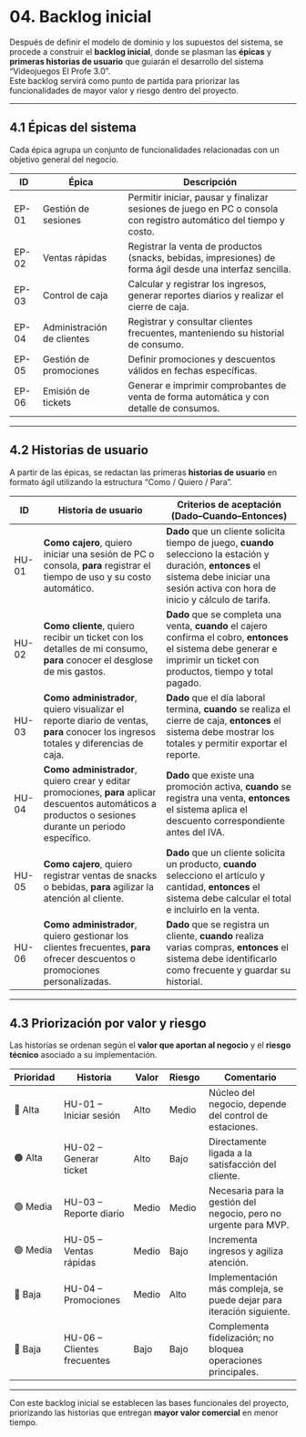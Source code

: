 # 04. Backlog inicial

Después de definir el modelo de dominio y los supuestos del sistema, se procede a construir el **backlog inicial**, donde se plasman las **épicas** y **primeras historias de usuario** que guiarán el desarrollo del sistema “Videojuegos El Profe 3.0”.  
Este backlog servirá como punto de partida para priorizar las funcionalidades de mayor valor y riesgo dentro del proyecto.

---

## 4.1 Épicas del sistema

Cada épica agrupa un conjunto de funcionalidades relacionadas con un objetivo general del negocio.

| ID | Épica | Descripción |
|----|-------|--------------|
| EP-01 | Gestión de sesiones | Permitir iniciar, pausar y finalizar sesiones de juego en PC o consola con registro automático del tiempo y costo. |
| EP-02 | Ventas rápidas | Registrar la venta de productos (snacks, bebidas, impresiones) de forma ágil desde una interfaz sencilla. |
| EP-03 | Control de caja | Calcular y registrar los ingresos, generar reportes diarios y realizar el cierre de caja. |
| EP-04 | Administración de clientes | Registrar y consultar clientes frecuentes, manteniendo su historial de consumo. |
| EP-05 | Gestión de promociones | Definir promociones y descuentos válidos en fechas específicas. |
| EP-06 | Emisión de tickets | Generar e imprimir comprobantes de venta de forma automática y con detalle de consumos. |

---

## 4.2 Historias de usuario

A partir de las épicas, se redactan las primeras **historias de usuario** en formato ágil utilizando la estructura “Como / Quiero / Para”.

| ID | Historia de usuario | Criterios de aceptación (Dado–Cuando–Entonces) |
|----|----------------------|-----------------------------------------------|
| HU-01 | **Como cajero**, quiero iniciar una sesión de PC o consola, **para** registrar el tiempo de uso y su costo automático. | **Dado** que un cliente solicita tiempo de juego, **cuando** selecciono la estación y duración, **entonces** el sistema debe iniciar una sesión activa con hora de inicio y cálculo de tarifa. |
| HU-02 | **Como cliente**, quiero recibir un ticket con los detalles de mi consumo, **para** conocer el desglose de mis gastos. | **Dado** que se completa una venta, **cuando** el cajero confirma el cobro, **entonces** el sistema debe generar e imprimir un ticket con productos, tiempo y total pagado. |
| HU-03 | **Como administrador**, quiero visualizar el reporte diario de ventas, **para** conocer los ingresos totales y diferencias de caja. | **Dado** que el día laboral termina, **cuando** se realiza el cierre de caja, **entonces** el sistema debe mostrar los totales y permitir exportar el reporte. |
| HU-04 | **Como administrador**, quiero crear y editar promociones, **para** aplicar descuentos automáticos a productos o sesiones durante un periodo específico. | **Dado** que existe una promoción activa, **cuando** se registra una venta, **entonces** el sistema aplica el descuento correspondiente antes del IVA. |
| HU-05 | **Como cajero**, quiero registrar ventas de snacks o bebidas, **para** agilizar la atención al cliente. | **Dado** que un cliente solicita un producto, **cuando** selecciono el artículo y cantidad, **entonces** el sistema debe calcular el total e incluirlo en la venta. |
| HU-06 | **Como administrador**, quiero gestionar los clientes frecuentes, **para** ofrecer descuentos o promociones personalizadas. | **Dado** que se registra un cliente, **cuando** realiza varias compras, **entonces** el sistema debe identificarlo como frecuente y guardar su historial. |

---

## 4.3 Priorización por valor y riesgo

Las historias se ordenan según el **valor que aportan al negocio** y el **riesgo técnico** asociado a su implementación.

| Prioridad | Historia | Valor | Riesgo | Comentario |
|------------|-----------|--------|---------|-------------|
| 🔴 Alta | HU-01 – Iniciar sesión | Alto | Medio | Núcleo del negocio, depende del control de estaciones. |
| 🟠 Alta | HU-02 – Generar ticket | Alto | Bajo | Directamente ligada a la satisfacción del cliente. |
| 🟢 Media | HU-03 – Reporte diario | Medio | Medio | Necesaria para la gestión del negocio, pero no urgente para MVP. |
| 🟢 Media | HU-05 – Ventas rápidas | Medio | Bajo | Incrementa ingresos y agiliza atención. |
| 🔵 Baja | HU-04 – Promociones | Medio | Alto | Implementación más compleja, se puede dejar para iteración siguiente. |
| 🔵 Baja | HU-06 – Clientes frecuentes | Bajo | Bajo | Complementa fidelización; no bloquea operaciones principales. |

---

Con este backlog inicial se establecen las bases funcionales del proyecto, priorizando las historias que entregan **mayor valor comercial** en menor tiempo.  
